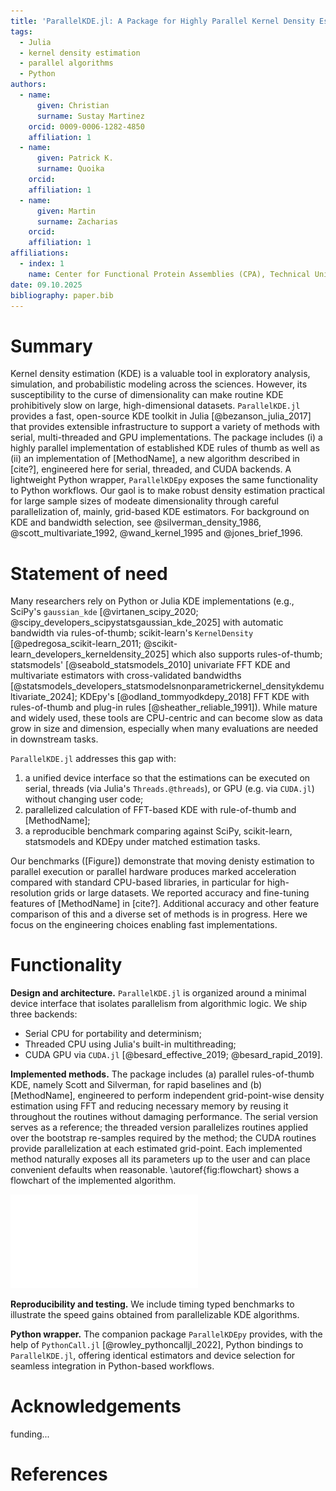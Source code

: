 ```yaml
---
title: 'ParallelKDE.jl: A Package for Highly Parallel Kernel Density Estimation'
tags:
  - Julia
  - kernel density estimation
  - parallel algorithms
  - Python
authors:
  - name:
      given: Christian
      surname: Sustay Martinez
    orcid: 0009-0006-1282-4850
    affiliation: 1
  - name:
      given: Patrick K.
      surname: Quoika
    orcid:
    affiliation: 1
  - name:
      given: Martin
      surname: Zacharias
    orcid:
    affiliation: 1
affiliations:
  - index: 1
    name: Center for Functional Protein Assemblies (CPA), Technical University of Munich, Germany
date: 09.10.2025
bibliography: paper.bib
---
```


# Summary

Kernel density estimation (KDE) is a valuable tool in exploratory analysis, simulation, and probabilistic modeling across the sciences. However, its susceptibility to the curse of dimensionality can make routine KDE prohibitively slow on large, high-dimensional datasets.
`ParallelKDE.jl` provides a fast, open-source KDE toolkit in Julia [@bezanson_julia_2017] that provides extensible infrastructure to support a variety of methods with serial, multi-threaded and GPU implementations. The package includes (i) a highly parallel implementation of established KDE rules of thumb as well as (ii) an implementation of [MethodName], a new algorithm described in [cite?], engineered here for serial, threaded, and CUDA backends. A lightweight Python wrapper, `ParallelKDEpy` exposes the same functionality to Python workflows. Our gaol is to make robust density estimation practical for large sample sizes of modeate dimensionality through careful parallelization of, mainly, grid-based KDE estimators. For background on KDE and bandwidth selection, see @silverman_density_1986, @scott_multivariate_1992, @wand_kernel_1995 and @jones_brief_1996.

# Statement of need

Many researchers rely on Python or Julia KDE implementations (e.g., SciPy's `gaussian_kde` [@virtanen_scipy_2020; @scipy_developers_scipystatsgaussian_kde_2025] with automatic bandwidth via rules-of-thumb; scikit-learn's `KernelDensity` [@pedregosa_scikit-learn_2011; @scikit-learn_developers_kerneldensity_2025] which also supports rules-of-thumb; statsmodels' [@seabold_statsmodels_2010] univariate FFT KDE and multivariate estimators with cross-validated bandwidths [@statsmodels_developers_statsmodelsnonparametrickernel_densitykdemultivariate_2024]; KDEpy's [@odland_tommyodkdepy_2018] FFT KDE with rules-of-thumb and plug-in rules [@sheather_reliable_1991]). While mature and widely used, these tools are CPU-centric and can become slow as data grow in size and dimension, especially when many evaluations are needed in downstream tasks.

`ParallelKDE.jl` addresses this gap with:

1. a unified device interface so that the estimations can be executed on serial, threads (via Julia's `Threads.@threads`), or GPU (e.g. via `CUDA.jl`) without changing user code;
2. parallelized calculation of FFT-based KDE with rule-of-thumb and [MethodName];
3. a reproducible benchmark comparing against SciPy, scikit-learn, statsmodels and KDEpy under matched estimation tasks.

Our benchmarks ([Figure]) demonstrate that moving denisty estimation to parallel execution or parallel hardware produces marked acceleration compared with standard CPU-based libraries, in particular for high-resolution grids or large datasets. We reported accuracy and fine-tuning features of [MethodName] in [cite?]. Additional accuracy and other feature comparison of this and a diverse set of methods is in progress. Here we focus on the engineering choices enabling fast implementations.

# Functionality

**Design and architecture.** `ParallelKDE.jl` is organized around a minimal device interface that isolates parallelism from algorithmic logic. We ship three backends:

- Serial CPU for portability and determinism;
- Threaded CPU using Julia's built-in multithreading;
- CUDA GPU via `CUDA.jl` [@besard_effective_2019; @besard_rapid_2019].

**Implemented methods.** The package includes (a) parallel rules-of-thumb KDE, namely Scott and Silverman, for rapid baselines and (b) [MethodName], engineered to perform independent grid-point-wise density estimation using FFT and reducing necessary memory by reusing it throughout the routines without damaging performance. The serial version serves as a reference; the threaded version parallelizes routines applied over the bootstrap re-samples required by the method; the CUDA routines provide parallelization at each estimated grid-point. Each implemented method naturally exposes all its parameters up to the user and can place convenient defaults when reasonable. \autoref{fig:flowchart} shows a flowchart of the implemented algorithm.

![Flowchart of the parallelizable point-wise density estimation algorithm. \label{fig:flowchart}](./parallelkde_flowchart.pdf)

**Reproducibility and testing.** We include timing typed benchmarks to illustrate the speed gains obtained from parallelizable KDE algorithms.

**Python wrapper.** The companion package `ParallelKDEpy` provides, with the help of `PythonCall.jl` [@rowley_pythoncalljl_2022], Python bindings to `ParallelKDE.jl`, offering identical estimators and device selection for seamless integration in Python-based workflows.

# Acknowledgements

funding...

# References
